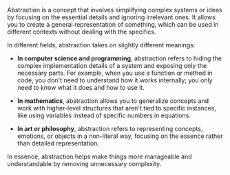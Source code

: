 Abstraction is a concept that involves simplifying complex systems or ideas by focusing on the essential details and ignoring irrelevant ones. It allows you to create a general representation of something, which can be used in different contexts without dealing with the specifics.

In different fields, abstraction takes on slightly different meanings:

- **In computer science and programming**, abstraction refers to hiding the complex implementation details of a system and exposing only the necessary parts. For example, when you use a function or method in code, you don't need to understand how it works internally; you only need to know what it does and how to use it.

- **In mathematics**, abstraction allows you to generalize concepts and work with higher-level structures that aren't tied to specific instances, like using variables instead of specific numbers in equations.

- **In art or philosophy**, abstraction refers to representing concepts, emotions, or objects in a non-literal way, focusing on the essence rather than detailed representation.

In essence, abstraction helps make things more manageable and understandable by removing unnecessary complexity.
